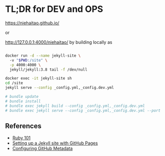 # TL;DR for DEV and OPS

https://niehaitao.github.io/

or

http://127.0.0.1:4000/niehaitao/ by building locally as

```bash

docker run -d --name jekyll-site \                                                                                                                                             ─╯
  -v "$PWD:/site" \
  -p 4000:4000 \
  jekyll/jekyll:3.8 tail -f /dev/null

docker exec -it jekyll-site sh
cd /site
jekyll serve --config _config.yml,_config.dev.yml

# bundle update
# bundle install
# bundle exec jekyll build --config _config.yml,_config.dev.yml
# bundle exec jekyll serve --config _config.yml,_config.dev.yml --port 4444 
```

## References

- [Ruby 101](https://jekyllrb.com/docs/ruby-101/)
- [Setting up a Jekyll site with GitHub Pages](https://jekyllrb.com/docs/github-pages/)
- [Configuring GitHub Metadata](https://github.com/jekyll/github-metadata/blob/master/docs/configuration.md#configuration)
